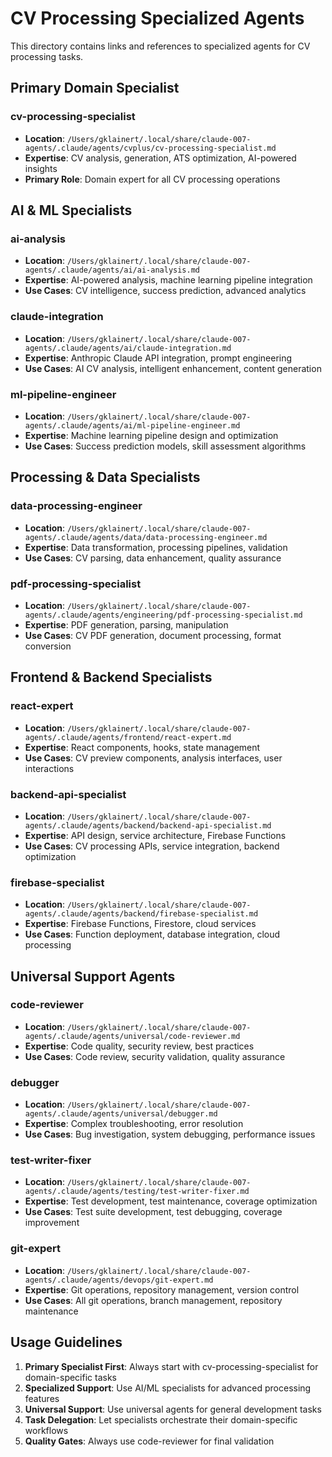 # CV Processing Specialized Agents

This directory contains links and references to specialized agents for CV processing tasks.

## Primary Domain Specialist

### cv-processing-specialist
- **Location**: `/Users/gklainert/.local/share/claude-007-agents/.claude/agents/cvplus/cv-processing-specialist.md`
- **Expertise**: CV analysis, generation, ATS optimization, AI-powered insights
- **Primary Role**: Domain expert for all CV processing operations

## AI & ML Specialists

### ai-analysis
- **Location**: `/Users/gklainert/.local/share/claude-007-agents/.claude/agents/ai/ai-analysis.md`
- **Expertise**: AI-powered analysis, machine learning pipeline integration
- **Use Cases**: CV intelligence, success prediction, advanced analytics

### claude-integration
- **Location**: `/Users/gklainert/.local/share/claude-007-agents/.claude/agents/ai/claude-integration.md`
- **Expertise**: Anthropic Claude API integration, prompt engineering
- **Use Cases**: AI CV analysis, intelligent enhancement, content generation

### ml-pipeline-engineer
- **Location**: `/Users/gklainert/.local/share/claude-007-agents/.claude/agents/ai/ml-pipeline-engineer.md`
- **Expertise**: Machine learning pipeline design and optimization
- **Use Cases**: Success prediction models, skill assessment algorithms

## Processing & Data Specialists

### data-processing-engineer
- **Location**: `/Users/gklainert/.local/share/claude-007-agents/.claude/agents/data/data-processing-engineer.md`
- **Expertise**: Data transformation, processing pipelines, validation
- **Use Cases**: CV parsing, data enhancement, quality assurance

### pdf-processing-specialist
- **Location**: `/Users/gklainert/.local/share/claude-007-agents/.claude/agents/engineering/pdf-processing-specialist.md`
- **Expertise**: PDF generation, parsing, manipulation
- **Use Cases**: CV PDF generation, document processing, format conversion

## Frontend & Backend Specialists

### react-expert
- **Location**: `/Users/gklainert/.local/share/claude-007-agents/.claude/agents/frontend/react-expert.md`
- **Expertise**: React components, hooks, state management
- **Use Cases**: CV preview components, analysis interfaces, user interactions

### backend-api-specialist
- **Location**: `/Users/gklainert/.local/share/claude-007-agents/.claude/agents/backend/backend-api-specialist.md`
- **Expertise**: API design, service architecture, Firebase Functions
- **Use Cases**: CV processing APIs, service integration, backend optimization

### firebase-specialist
- **Location**: `/Users/gklainert/.local/share/claude-007-agents/.claude/agents/backend/firebase-specialist.md`
- **Expertise**: Firebase Functions, Firestore, cloud services
- **Use Cases**: Function deployment, database integration, cloud processing

## Universal Support Agents

### code-reviewer
- **Location**: `/Users/gklainert/.local/share/claude-007-agents/.claude/agents/universal/code-reviewer.md`
- **Expertise**: Code quality, security review, best practices
- **Use Cases**: Code review, security validation, quality assurance

### debugger
- **Location**: `/Users/gklainert/.local/share/claude-007-agents/.claude/agents/universal/debugger.md`
- **Expertise**: Complex troubleshooting, error resolution
- **Use Cases**: Bug investigation, system debugging, performance issues

### test-writer-fixer
- **Location**: `/Users/gklainert/.local/share/claude-007-agents/.claude/agents/testing/test-writer-fixer.md`
- **Expertise**: Test development, test maintenance, coverage optimization
- **Use Cases**: Test suite development, test debugging, coverage improvement

### git-expert
- **Location**: `/Users/gklainert/.local/share/claude-007-agents/.claude/agents/devops/git-expert.md`
- **Expertise**: Git operations, repository management, version control
- **Use Cases**: All git operations, branch management, repository maintenance

## Usage Guidelines

1. **Primary Specialist First**: Always start with cv-processing-specialist for domain-specific tasks
2. **Specialized Support**: Use AI/ML specialists for advanced processing features
3. **Universal Support**: Use universal agents for general development tasks
4. **Task Delegation**: Let specialists orchestrate their domain-specific workflows
5. **Quality Gates**: Always use code-reviewer for final validation